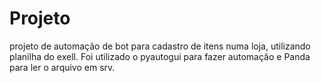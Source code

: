 # Projeto
 projeto de automação de bot para cadastro de itens numa loja, utilizando planilha do exell. Foi utilizado o pyautogui para fazer automação e Panda para ler o arquivo em srv.

